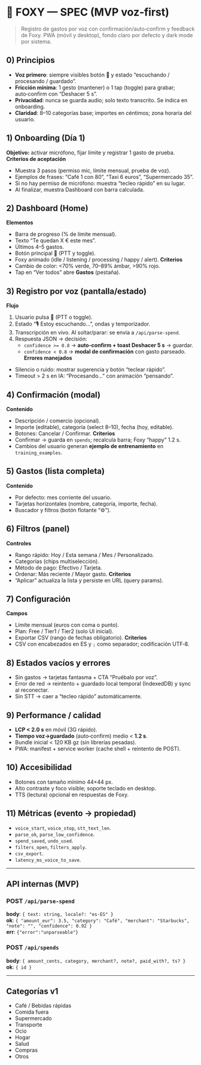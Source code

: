 # 🦊 FOXY — SPEC (MVP voz‑first)

> Registro de gastos por voz con confirmación/auto‑confirm y feedback de Foxy. PWA (móvil y desktop), fondo claro por defecto y dark mode por sistema.

## 0) Principios
- **Voz primero**: siempre visibles botón 🎤 y estado “escuchando / procesando / guardado”.
- **Fricción mínima**: 1 gesto (mantener) o 1 tap (toggle) para grabar; auto‑confirm con “Deshacer 5 s”.
- **Privacidad**: nunca se guarda audio; solo texto transcrito. Se indica en onboarding.
- **Claridad**: 8–10 categorías base; importes en céntimos; zona horaria del usuario.

## 1) Onboarding (Día 1)
**Objetivo:** activar micrófono, fijar límite y registrar 1 gasto de prueba.
**Criterios de aceptación**
- Muestra 3 pasos (permiso mic, límite mensual, prueba de voz).
- Ejemplos de frases: “Café 1 con 80”, “Taxi 6 euros”, “Supermercado 35”.
- Si no hay permiso de micrófono: muestra “tecleo rápido” en su lugar.
- Al finalizar, muestra Dashboard con barra calculada.

## 2) Dashboard (Home)
**Elementos**
- Barra de progreso (% de límite mensual).
- Texto “Te quedan X € este mes”.
- Últimos 4–5 gastos.
- Botón principal 🎤 (PTT y toggle).
- Foxy animado (idle / listening / processing / happy / alert).
**Criterios**
- Cambio de color: <70% verde, 70–89% ámbar, >90% rojo.
- Tap en “Ver todos” abre **Gastos** (pestaña).

## 3) Registro por voz (pantalla/estado)
**Flujo**
1. Usuario pulsa 🎤 (PTT o toggle).
2. Estado “🎙️ Estoy escuchando…”, ondas y temporizador.
3. Transcripción en vivo. Al soltar/parar: se envía a `/api/parse-spend`.
4. Respuesta JSON → decisión:
   - `confidence >= 0.8` → **auto‑confirm + toast Deshacer 5 s** → guardar.
   - `confidence < 0.8` → **modal de confirmación** con gasto parseado.
**Errores manejados**
- Silencio o ruido: mostrar sugerencia y botón “teclear rápido”.
- Timeout > 2 s en IA: “Procesando…” con animación “pensando”.

## 4) Confirmación (modal)
**Contenido**
- Descripción / comercio (opcional).
- Importe (editable), categoría (select 8–10), fecha (hoy, editable).
- Botones: Cancelar / Confirmar.
**Criterios**
- Confirmar → guarda en `spends`; recalcula barra; Foxy “happy” 1.2 s.
- Cambios del usuario generan **ejemplo de entrenamiento** en `training_examples`.

## 5) Gastos (lista completa)
**Contenido**
- Por defecto: mes corriente del usuario.
- Tarjetas horizontales (nombre, categoría, importe, fecha).
- Buscador y filtros (botón flotante “⚙️”).

## 6) Filtros (panel)
**Controles**
- Rango rápido: Hoy / Esta semana / Mes / Personalizado.
- Categorías (chips multiselección).
- Método de pago: Efectivo / Tarjeta.
- Ordenar: Más reciente / Mayor gasto.
**Criterios**
- “Aplicar” actualiza la lista y persiste en URL (query params).

## 7) Configuración
**Campos**
- Límite mensual (euros con coma o punto).
- Plan: Free / Tier1 / Tier2 (solo UI inicial).
- Exportar CSV (rango de fechas obligatorio).
**Criterios**
- CSV con encabezados en ES y `;` como separador; codificación UTF‑8.

## 8) Estados vacíos y errores
- Sin gastos → tarjetas fantasma + CTA “Pruébalo por voz”.
- Error de red → reintento + guardado local temporal (IndexedDB) y sync al reconectar.
- Sin STT → caer a “tecleo rápido” automáticamente.

## 9) Performance / calidad
- **LCP < 2.0 s** en móvil (3G rápido).
- **Tiempo voz→guardado** (auto‑confirm) medio < **1.2 s**.
- Bundle inicial < 120 KB gz (sin librerías pesadas).
- PWA: manifest + service worker (cache shell + reintento de POST).

## 10) Accesibilidad
- Botones con tamaño mínimo 44×44 px.
- Alto contraste y foco visible; soporte teclado en desktop.
- TTS (lectura) opcional en respuestas de Foxy.

## 11) Métricas (evento → propiedad)
- `voice_start`, `voice_stop`, `stt_text_len`.
- `parse_ok`, `parse_low_confidence`.
- `spend_saved`, `undo_used`.
- `filters_open`, `filters_apply`.
- `csv_export`.
- `latency_ms_voice_to_save`.

---

## API internas (MVP)

### POST `/api/parse-spend`
**body**: `{ text: string, locale?: "es-ES" }`  
**ok**: `{
  "amount_eur": 3.5,
  "category": "Café",
  "merchant": "Starbucks",
  "note": "",
  "confidence": 0.92
}`  
**err**: `{"error":"unparseable"}`

### POST `/api/spends`
**body**: `{ amount_cents, category, merchant?, note?, paid_with?, ts? }`  
**ok**: `{ id }`

---

## Categorías v1
- Café / Bebidas rápidas
- Comida fuera
- Supermercado
- Transporte
- Ocio
- Hogar
- Salud
- Compras
- Otros